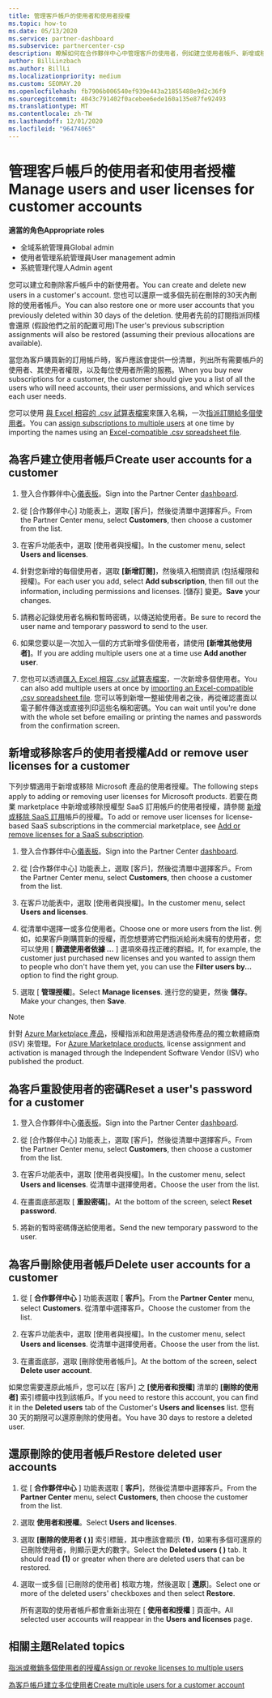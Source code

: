 ```yaml
---
title: 管理客戶帳戶的使用者和使用者授權
ms.topic: how-to
ms.date: 05/13/2020
ms.service: partner-dashboard
ms.subservice: partnercenter-csp
description: 瞭解如何在合作夥伴中心中管理客戶的使用者，例如建立使用者帳戶、新增或移除使用者授權、重設使用者密碼，以及刪除或還原使用者帳戶。
author: BillLinzbach
ms.author: BillLi
ms.localizationpriority: medium
ms.custom: SEOMAY.20
ms.openlocfilehash: fb7906b006540ef939e443a21855488e9d2c36f9
ms.sourcegitcommit: 4043c791402f0acebee6ede160a135e87fe92493
ms.translationtype: MT
ms.contentlocale: zh-TW
ms.lasthandoff: 12/01/2020
ms.locfileid: "96474065"
---
```

# <a name="manage-users-and-user-licenses-for-customer-accounts"></a><span data-ttu-id="668ab-103">管理客戶帳戶的使用者和使用者授權</span><span class="sxs-lookup"><span data-stu-id="668ab-103">Manage users and user licenses for customer accounts</span></span>

<span data-ttu-id="668ab-104">**適當的角色**</span><span class="sxs-lookup"><span data-stu-id="668ab-104">**Appropriate roles**</span></span>

- <span data-ttu-id="668ab-105">全域系統管理員</span><span class="sxs-lookup"><span data-stu-id="668ab-105">Global admin</span></span>
- <span data-ttu-id="668ab-106">使用者管理系統管理員</span><span class="sxs-lookup"><span data-stu-id="668ab-106">User management admin</span></span>
- <span data-ttu-id="668ab-107">系統管理代理人</span><span class="sxs-lookup"><span data-stu-id="668ab-107">Admin agent</span></span>


<span data-ttu-id="668ab-108">您可以建立和刪除客戶帳戶中的新使用者。</span><span class="sxs-lookup"><span data-stu-id="668ab-108">You can create and delete new users in a customer's account.</span></span> <span data-ttu-id="668ab-109">您也可以還原一或多個先前在刪除的30天內刪除的使用者帳戶。</span><span class="sxs-lookup"><span data-stu-id="668ab-109">You can also restore one or more user accounts that you previously deleted within 30 days of the deletion.</span></span> <span data-ttu-id="668ab-110">使用者先前的訂閱指派同樣會還原 (假設他們之前的配置可用)</span><span class="sxs-lookup"><span data-stu-id="668ab-110">The user's previous subscription assignments will also be restored (assuming their previous allocations are available).</span></span>

<span data-ttu-id="668ab-111">當您為客戶購買新的訂用帳戶時，客戶應該會提供一份清單，列出所有需要帳戶的使用者、其使用者權限，以及每位使用者所需的服務。</span><span class="sxs-lookup"><span data-stu-id="668ab-111">When you buy new subscriptions for a customer, the customer should give you a list of all the users who will need accounts, their user permissions, and which services each user needs.</span></span>  

<span data-ttu-id="668ab-112">您可以使用 [與 Excel 相容的 .csv 試算表檔案](adding-multiple-users-to-a-customer-account.md)來匯入名稱，一次[指派訂閱給多個使用者](bulk-license-provisioning-for-multiple-users.md)。</span><span class="sxs-lookup"><span data-stu-id="668ab-112">You can [assign subscriptions to multiple users](bulk-license-provisioning-for-multiple-users.md) at one time by importing the names using an [Excel-compatible .csv spreadsheet file](adding-multiple-users-to-a-customer-account.md).</span></span>

<a href="" id="createuseraccounts"></a>

## <a name="create-user-accounts-for-a-customer"></a><span data-ttu-id="668ab-113">為客戶建立使用者帳戶</span><span class="sxs-lookup"><span data-stu-id="668ab-113">Create user accounts for a customer</span></span>

1. <span data-ttu-id="668ab-114">登入合作夥伴中心[儀表板](https://partner.microsoft.com/dashboard)。</span><span class="sxs-lookup"><span data-stu-id="668ab-114">Sign into the Partner Center [dashboard](https://partner.microsoft.com/dashboard).</span></span>

2. <span data-ttu-id="668ab-115">從 [合作夥伴中心] 功能表上，選取 [客戶]，然後從清單中選擇客戶。</span><span class="sxs-lookup"><span data-stu-id="668ab-115">From the Partner Center menu, select **Customers**, then choose a customer from the list.</span></span>

3. <span data-ttu-id="668ab-116">在客戶功能表中，選取 [使用者與授權]。</span><span class="sxs-lookup"><span data-stu-id="668ab-116">In the customer menu, select **Users and licenses**.</span></span>

4. <span data-ttu-id="668ab-117">針對您新增的每個使用者，選取 **\[新增訂閱\]**，然後填入相關資訊 (包括權限和授權)。</span><span class="sxs-lookup"><span data-stu-id="668ab-117">For each user you add, select **Add subscription**, then fill out the information, including permissions and licenses.</span></span> <span data-ttu-id="668ab-118">[儲存] 變更。</span><span class="sxs-lookup"><span data-stu-id="668ab-118">**Save** your changes.</span></span>

5. <span data-ttu-id="668ab-119">請務必記錄使用者名稱和暫時密碼，以傳送給使用者。</span><span class="sxs-lookup"><span data-stu-id="668ab-119">Be sure to record the user name and temporary password to send to the user.</span></span>

6. <span data-ttu-id="668ab-120">如果您要以是一次加入一個的方式新增多個使用者，請使用 **\[新增其他使用者\]**。</span><span class="sxs-lookup"><span data-stu-id="668ab-120">If you are adding multiple users one at a time use **Add another user**.</span></span>

7. <span data-ttu-id="668ab-121">您也可以透過[匯入 Excel 相容 .csv 試算表檔案](adding-multiple-users-to-a-customer-account.md)，一次新增多個使用者。</span><span class="sxs-lookup"><span data-stu-id="668ab-121">You can also add multiple users at once by [importing an Excel-compatible .csv spreadsheet file](adding-multiple-users-to-a-customer-account.md).</span></span> <span data-ttu-id="668ab-122">您可以等到新增一整組使用者之後，再從確認畫面以電子郵件傳送或直接列印這些名稱和密碼。</span><span class="sxs-lookup"><span data-stu-id="668ab-122">You can wait until you're done with the whole set before emailing or printing the names and passwords from the confirmation screen.</span></span>

<a href="" id="userlicensing"></a>

## <a name="add-or-remove-user-licenses-for-a-customer"></a><span data-ttu-id="668ab-123">新增或移除客戶的使用者授權</span><span class="sxs-lookup"><span data-stu-id="668ab-123">Add or remove user licenses for a customer</span></span>

<span data-ttu-id="668ab-124">下列步驟適用于新增或移除 Microsoft 產品的使用者授權。</span><span class="sxs-lookup"><span data-stu-id="668ab-124">The following steps apply to adding or removing user licenses for Microsoft products.</span></span> <span data-ttu-id="668ab-125">若要在商業 marketplace 中新增或移除授權型 SaaS 訂用帳戶的使用者授權，請參閱 [新增或移除 SaaS 訂用](csp-commercial-marketplace-manage.md#add-or-remove-licenses-for-a-saas-subscription)帳戶的授權。</span><span class="sxs-lookup"><span data-stu-id="668ab-125">To add or remove user licenses for license-based SaaS subscriptions in the commercial marketplace, see [Add or remove licenses for a SaaS subscription](csp-commercial-marketplace-manage.md#add-or-remove-licenses-for-a-saas-subscription).</span></span>

1. <span data-ttu-id="668ab-126">登入合作夥伴中心[儀表板](https://partner.microsoft.com/dashboard)。</span><span class="sxs-lookup"><span data-stu-id="668ab-126">Sign into the Partner Center [dashboard](https://partner.microsoft.com/dashboard).</span></span>

2. <span data-ttu-id="668ab-127">從 [合作夥伴中心] 功能表上，選取 [客戶]，然後從清單中選擇客戶。</span><span class="sxs-lookup"><span data-stu-id="668ab-127">From the Partner Center menu, select **Customers**, then choose a customer from the list.</span></span>

3. <span data-ttu-id="668ab-128">在客戶功能表中，選取 [使用者與授權]。</span><span class="sxs-lookup"><span data-stu-id="668ab-128">In the customer menu, select **Users and licenses**.</span></span>

4. <span data-ttu-id="668ab-129">從清單中選擇一或多位使用者。</span><span class="sxs-lookup"><span data-stu-id="668ab-129">Choose one or more users from the list.</span></span> <span data-ttu-id="668ab-130">例如，如果客戶剛購買新的授權，而您想要將它們指派給尚未擁有的使用者，您可以使用 [ **篩選使用者依據 ...** ] 選項來尋找正確的群組。</span><span class="sxs-lookup"><span data-stu-id="668ab-130">If, for example, the customer just purchased new licenses and you wanted to assign them to people who don't have them yet, you can use the **Filter users by...** option to find the right group.</span></span>

5. <span data-ttu-id="668ab-131">選取 [ **管理授權**]。</span><span class="sxs-lookup"><span data-stu-id="668ab-131">Select **Manage licenses**.</span></span> <span data-ttu-id="668ab-132">進行您的變更，然後 **儲存**。</span><span class="sxs-lookup"><span data-stu-id="668ab-132">Make your changes, then **Save**.</span></span>

> [!NOTE]
> <span data-ttu-id="668ab-133">針對 [Azure Marketplace 產品](csp-commercial-marketplace-manage.md#assign-licenses-and-activate-a-subscription-on-behalf-of-a-customer)，授權指派和啟用是透過發佈產品的獨立軟體廠商 (ISV) 來管理。</span><span class="sxs-lookup"><span data-stu-id="668ab-133">For [Azure Marketplace products](csp-commercial-marketplace-manage.md#assign-licenses-and-activate-a-subscription-on-behalf-of-a-customer), license assignment and activation is managed through the Independent Software Vendor (ISV) who published the product.</span></span>

<a href="" id="resetpassword"></a>

## <a name="reset-a-users-password-for-a-customer"></a><span data-ttu-id="668ab-134">為客戶重設使用者的密碼</span><span class="sxs-lookup"><span data-stu-id="668ab-134">Reset a user's password for a customer</span></span>

1. <span data-ttu-id="668ab-135">登入合作夥伴中心[儀表板](https://partner.microsoft.com/dashboard)。</span><span class="sxs-lookup"><span data-stu-id="668ab-135">Sign into the Partner Center [dashboard](https://partner.microsoft.com/dashboard).</span></span>

2. <span data-ttu-id="668ab-136">從 [合作夥伴中心] 功能表上，選取 [客戶]，然後從清單中選擇客戶。</span><span class="sxs-lookup"><span data-stu-id="668ab-136">From the Partner Center menu, select **Customers**, then choose a customer from the list.</span></span>

3.  <span data-ttu-id="668ab-137">在客戶功能表中，選取 [使用者與授權]。</span><span class="sxs-lookup"><span data-stu-id="668ab-137">In the customer menu, select **Users and licenses**.</span></span> <span data-ttu-id="668ab-138">從清單中選擇使用者。</span><span class="sxs-lookup"><span data-stu-id="668ab-138">Choose the user from the list.</span></span>

4.  <span data-ttu-id="668ab-139">在畫面底部選取 [ **重設密碼**]。</span><span class="sxs-lookup"><span data-stu-id="668ab-139">At the bottom of the screen, select **Reset password**.</span></span> 

5.  <span data-ttu-id="668ab-140">將新的暫時密碼傳送給使用者。</span><span class="sxs-lookup"><span data-stu-id="668ab-140">Send the new temporary password to the user.</span></span>

<a href="" id="deleteuseraccounts"></a>

## <a name="delete-user-accounts-for-a-customer"></a><span data-ttu-id="668ab-141">為客戶刪除使用者帳戶</span><span class="sxs-lookup"><span data-stu-id="668ab-141">Delete user accounts for a customer</span></span>

1.  <span data-ttu-id="668ab-142">從 [ **合作夥伴中心** ] 功能表選取 [ **客戶**]。</span><span class="sxs-lookup"><span data-stu-id="668ab-142">From the **Partner Center** menu, select **Customers**.</span></span> <span data-ttu-id="668ab-143">從清單中選擇客戶。</span><span class="sxs-lookup"><span data-stu-id="668ab-143">Choose the customer from the list.</span></span>

2.  <span data-ttu-id="668ab-144">在客戶功能表中，選取 [使用者與授權]。</span><span class="sxs-lookup"><span data-stu-id="668ab-144">In the customer menu, select **Users and licenses**.</span></span> <span data-ttu-id="668ab-145">從清單中選擇使用者。</span><span class="sxs-lookup"><span data-stu-id="668ab-145">Choose the user from the list.</span></span>

3.  <span data-ttu-id="668ab-146">在畫面底部，選取 [刪除使用者帳戶]。</span><span class="sxs-lookup"><span data-stu-id="668ab-146">At the bottom of the screen, select **Delete user account**.</span></span>

<span data-ttu-id="668ab-147">如果您需要還原此帳戶，您可以在 \[客戶\] 之 **\[使用者和授權\]** 清單的 **\[刪除的使用者\]** 索引標籤中找到該帳戶。</span><span class="sxs-lookup"><span data-stu-id="668ab-147">If you need to restore this account, you can find it in the **Deleted users** tab of the Customer's **Users and licenses** list.</span></span> <span data-ttu-id="668ab-148">您有 30 天的期限可以還原刪除的使用者。</span><span class="sxs-lookup"><span data-stu-id="668ab-148">You have 30 days to restore a deleted user.</span></span>

<a href="" id="restoreuseraccounts"></a>

## <a name="restore-deleted-user-accounts"></a><span data-ttu-id="668ab-149">還原刪除的使用者帳戶</span><span class="sxs-lookup"><span data-stu-id="668ab-149">Restore deleted user accounts</span></span>

1.  <span data-ttu-id="668ab-150">從 [ **合作夥伴中心** ] 功能表選取 [ **客戶**]，然後從清單中選擇客戶。</span><span class="sxs-lookup"><span data-stu-id="668ab-150">From the **Partner Center** menu, select **Customers**, then choose the customer from the list.</span></span>

2.  <span data-ttu-id="668ab-151">選取 **使用者和授權**。</span><span class="sxs-lookup"><span data-stu-id="668ab-151">Select **Users and licenses**.</span></span>

3.  <span data-ttu-id="668ab-152">選取 **\[刪除的使用者 ( )\]** 索引標籤，其中應該會顯示 **(1)**，如果有多個可還原的已刪除使用者，則顯示更大的數字。</span><span class="sxs-lookup"><span data-stu-id="668ab-152">Select the **Deleted users ( )** tab. It should read **(1)** or greater when there are deleted users that can be restored.</span></span>

4.  <span data-ttu-id="668ab-153">選取一或多個 [已刪除的使用者] 核取方塊，然後選取 [ **還原**]。</span><span class="sxs-lookup"><span data-stu-id="668ab-153">Select one or more of the deleted users' checkboxes and then select **Restore**.</span></span>

    <span data-ttu-id="668ab-154">所有選取的使用者帳戶都會重新出現在 [ **使用者和授權** ] 頁面中。</span><span class="sxs-lookup"><span data-stu-id="668ab-154">All selected user accounts will reappear in the **Users and licenses** page.</span></span>

## <a name="related-topics"></a><span data-ttu-id="668ab-155">相關主題</span><span class="sxs-lookup"><span data-stu-id="668ab-155">Related topics</span></span>


[<span data-ttu-id="668ab-156">指派或撤銷多個使用者的授權</span><span class="sxs-lookup"><span data-stu-id="668ab-156">Assign or revoke licenses to multiple users</span></span>](bulk-license-provisioning-for-multiple-users.md)

[<span data-ttu-id="668ab-157">為客戶帳戶建立多位使用者</span><span class="sxs-lookup"><span data-stu-id="668ab-157">Create multiple users for a customer account</span></span>](adding-multiple-users-to-a-customer-account.md)